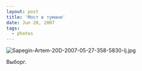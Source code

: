 ```yaml
---
layout: post
title: 'Мост в тумане'
date: Jun 20, 2007
tags:
  - photos
---
```


![Sapegin-Artem-20D-2007-05-27-358-5830-lj.jpg](upload://Sapegin-Artem-20D-2007-05-27-358-5830-lj.jpg)

Выборг.
